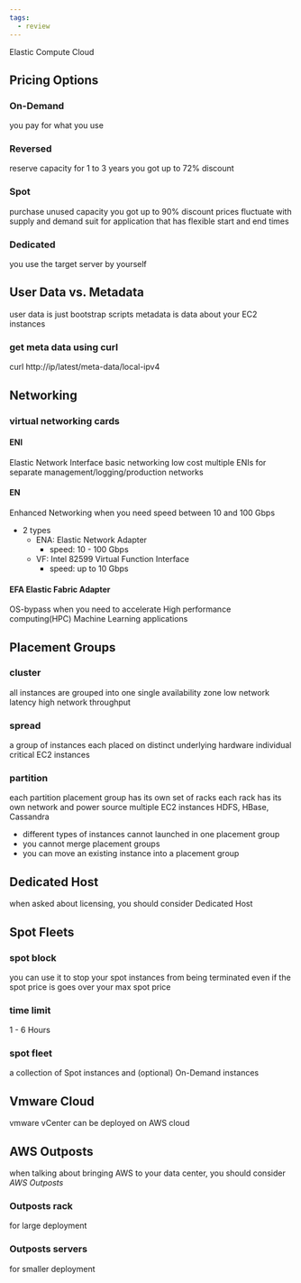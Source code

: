```yaml
---
tags:
  - review
---
```

Elastic Compute Cloud 
## Pricing Options 
### On-Demand 
you pay for what you use 
### Reversed 
reserve capacity for 1 to 3 years you got up to 72% discount 
### Spot 
purchase unused capacity you got up to 90% discount prices fluctuate with supply and demand suit for application that has flexible start and end times 
### Dedicated 
you use the target server by yourself
## User Data vs. Metadata 
user data is just bootstrap scripts 
metadata is data about your EC2 instances
### get meta data using curl 
curl http://ip/latest/meta-data/local-ipv4 
## Networking
### virtual networking cards 
#### ENI 
Elastic Network Interface 
basic networking low cost 
multiple ENIs for separate management/logging/production networks  
#### EN 
Enhanced Networking 
when you need speed between 10 and 100 Gbps 
* 2 types 
	* ENA: Elastic Network Adapter 
		* speed: 10 - 100 Gbps 
	* VF: Intel 82599 Virtual Function Interface 
		* speed: up to 10 Gbps 
#### EFA Elastic Fabric Adapter 
OS-bypass 
when you need to accelerate High performance computing(HPC) Machine Learning applications 
## Placement Groups 
### cluster 
all instances are grouped into one single availability zone low network latency high network throughput
### spread 
a group of instances each placed on distinct underlying hardware individual critical EC2 instances
### partition 
each partition placement group has its own set of racks each rack has its own network and power source multiple EC2 instances HDFS, HBase, Cassandra 

- different types of instances cannot launched in one placement group 
- you cannot merge placement groups 
- you can move an existing instance into a placement group 

## Dedicated Host
when asked about licensing, you should consider Dedicated Host 
## Spot Fleets
### spot block 
you can use it to stop your spot instances from being terminated even if the spot price is goes over your max spot price 
### time limit 
1 - 6 Hours
### spot fleet 
a collection of Spot instances and (optional) On-Demand instances 
## Vmware Cloud

vmware vCenter can be deployed on AWS cloud

## AWS Outposts 

when talking about bringing AWS to your data center, you should consider _AWS Outposts_
### Outposts rack
for large deployment
### Outposts servers
for smaller deployment